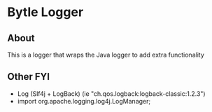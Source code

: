 # Bytle Logger

## About
This is a logger that wraps the Java logger to add extra functionality


## Other FYI
  * Log (Slf4j + LogBack) (ie "ch.qos.logback:logback-classic:1.2.3")
  * import org.apache.logging.log4j.LogManager;
